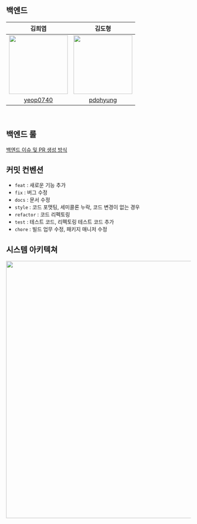 ## 백엔드
|김희엽|김도형|
|:------:|:------:|
| <img width="160px" src="https://avatars.githubusercontent.com/u/105579854?v=4"/> | <img width="160px" src="https://avatars.githubusercontent.com/u/58456758?v=4"/> | 
|[yeop0740](https://github.com/yeop0740)|[pdohyung](https://github.com/pdohyung)|
<br>

## 백엔드 룰
[백엔드 이슈 및 PR 생성 방식](https://lively-snowflake-01d.notion.site/47f58822a04c4d5c9c143eb611275461?pvs=4)


## 커밋 컨벤션
- `feat` : 새로운 기능 추가
- `fix` : 버그 수정
- `docs` : 문서 수정
- `style` : 코드 포맷팅, 세미콜론 누락, 코드 변경이 없는 경우
- `refactor` : 코드 리펙토링
- `test` : 테스트 코드, 리펙토링 테스트 코드 추가
- `chore` : 빌드 업무 수정, 패키지 매니저 수정

## 시스템 아키텍쳐
<img width="700px" src = "https://github.com/KUSITMS-Team-A/Backend/assets/58456758/5b92d9b8-bcf2-4c1a-9e2e-f091ef2df598"/>

